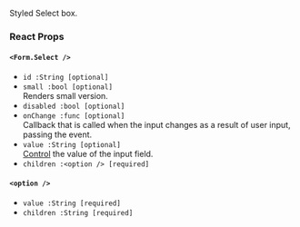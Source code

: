Styled Select box.

### React Props

#### `<Form.Select />`
* `id :String [optional]`
* `small :bool [optional]`  
Renders small version.
* `disabled :bool [optional]`
* `onChange :func [optional]`  
Callback that is called when the input changes as a result of user input, passing the event.
* `value :String [optional]`  
[Control](https://facebook.github.io/react/docs/forms.html#controlled-components) the value of the input field.
* `children :<option /> [required]`

#### `<option />`
* `value :String [required]`
* `children :String [required]`  
